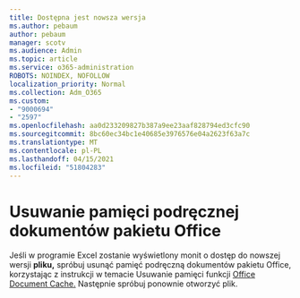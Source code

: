 ```yaml
---
title: Dostępna jest nowsza wersja
ms.author: pebaum
author: pebaum
manager: scotv
ms.audience: Admin
ms.topic: article
ms.service: o365-administration
ROBOTS: NOINDEX, NOFOLLOW
localization_priority: Normal
ms.collection: Adm_O365
ms.custom:
- "9000694"
- "2597"
ms.openlocfilehash: aa0d233209827b387a9ee23aaf828794ed3cfc90
ms.sourcegitcommit: 8bc60ec34bc1e40685e3976576e04a2623f63a7c
ms.translationtype: MT
ms.contentlocale: pl-PL
ms.lasthandoff: 04/15/2021
ms.locfileid: "51804283"
---
```

# <a name="delete-the-office-document-cache"></a>Usuwanie pamięci podręcznej dokumentów pakietu Office

Jeśli w programie Excel zostanie wyświetlony monit o dostęp do nowszej wersji **pliku,** spróbuj usunąć pamięć podręczną dokumentów pakietu Office, korzystając z instrukcji w temacie Usuwanie pamięci funkcji [Office Document Cache.](https://support.office.com/article/b1d3765e-d71b-4bb8-99ca-acd22c42995d) Następnie spróbuj ponownie otworzyć plik.
